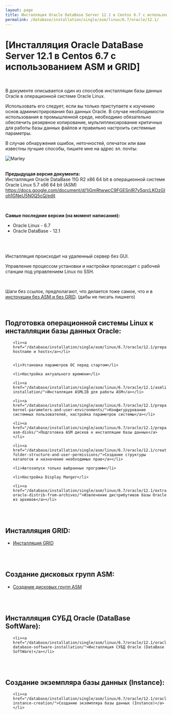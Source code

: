 ```yaml
---
layout: page
title: Инсталляция Oracle DataBase Server 12.1 в Centos 6.7 с использованием ASM и GRID
permalink: /database/installation/single/asm/linux/6.7/oracle/12.1/
---
```



# [Инсталляция Oracle DataBase Server 12.1 в Centos 6.7 с использованием ASM и GRID]


<br/>

В документе описывается один из способов инсталляции базы данных Oracle в операционной системе Oracle Linux.


Использовать его следует, если вы только приступаете к изучению основ администрирования баз данных Oracle. В случае необходимости использования в промышленной среде, необходимо обязательно обеспечить резервное копирование, мультиплексирование критичных для работы базы данных файлов и правильно настроить системные параметры.


В случае обнаружения ошибок, неточностей, опечаток или вам известны лучшие способы, пишите мне на адрес эл. почты:


<div>
	<img src="http://img.fotografii.org/a3333333mail.gif" alt="Marley" border="0">
</div>

<br/>

**Предыдущая версия документа:**  
Инсталляция Oracle DataBase 11G R2 x86 64 bit в операционной системе Oracle Linux 5.7 x86 64 bit (ASM)  
https://docs.google.com/document/d/1iGmRtwwcC9FGESnlR7v5qrcLKOzGIoh1GNeU5N0Q5cQ/edit


<br/>

<strong>Самые последние версии (на момент написания):</strong>

<ul>
	<li>Oracle Linux - 6.7</li>
	<li>Oracle DataBase - 12.1</li>
</ul>


<br/><br/>

Инсталляция происходит на удаленный сервер без GUI.

Управление процессом установки и настройки происходит с рабочей станции под управлением Linux по SSH.



<br/>

Шаги без ссылок, предполагают, что делается тоже самое, что и в <a href="/database/installation/single-instance/simple/linux/6.7/oracle/12.1/">инструкции без ASM и без GRID</a>. (дабы не писать лишнего)

<br/>

## Подготовка операционной системы Linux к инсталляции базы данных Oracle:


<ul>

	<li><a href="/database/installation/single/asm/linux/6.7/oracle/12.1/prepare/">Установка hostname и hosts</a></li>


	<li>Установка параметров ОС перед стартом</li>

	<li>Настройка актуального времени</li>

	<li><a href="/database/installation/single/asm/linux/6.7/oracle/12.1/asmlib-installation/">Инсталляция ASMLIB для работы ASM</a></li>

	<li><a href="/database/installation/single/asm/linux/6.7/oracle/12.1/prepare-kernel-parameters-and-user-environments/">Конфигурурование системных пользователей, настройка параметров системы</a></li>

	<li><a href="/database/installation/single/asm/linux/6.7/oracle/12.1/prepare-asm-disks/">Подготовка ASM дисков к инсталляции базы данных</a></li>

	<li><a href="/database/installation/single/asm/linux/6.7/oracle/12.1/create-folder-structure-and-user-permissions/">Создание структуры каталогов и назначение необходимых прав</a></li>

	<li>Автозапуск только выбранных программ</li>

	<li>Настройка Display Manger</li>

	<li><a href="/database/installation/single/asm/linux/6.7/oracle/12.1/extract-oracle-distrib-from-archives/">Извлечение дистрибутивов базы Oracle из архивов</a></li>

</ul>




<br/><br/>

<h2>Инсталляция GRID:</h2>

<ul>
	<li><a href="/database/installation/single/asm/linux/6.7/oracle/12.1/grid-installation/">Инсталляция GRID</a></li>

</ul>


<br/><br/>

<h2>Создание дисковых групп ASM:</h2>

<ul>
	<li><a href="/database/installation/single/asm/linux/6.7/oracle/12.1/asm-diskgroup-creation/">Создание дисковых групп ASM</a></li>

</ul>





<br/><br/>

<h2>Инсталляция СУБД Oracle (DataBase SoftWare):</h2>
<ul>

	<li><a href="/database/installation/single/asm/linux/6.7/oracle/12.1/oracle-database-software-installation/">Инсталляция СУБД Oracle (DataBase SoftWare)</a></li>

</ul>



<br/><br/>

<h2>Создание экземпляра базы данных (Instance):</h2>
<ul>

	<li><a href="/database/installation/single/asm/linux/6.7/oracle/12.1/oracle-instance-creation/">Создание экземпляра базы данных (Instance)</a></li>
</ul>
